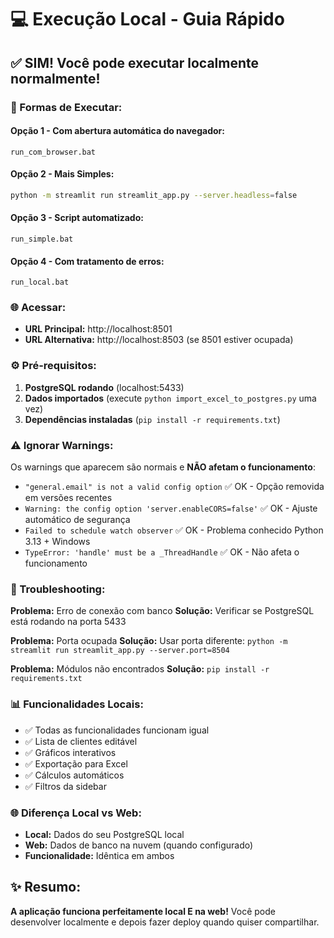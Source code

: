 # 💻 Execução Local - Guia Rápido

## ✅ SIM! Você pode executar localmente normalmente!

### 🚀 Formas de Executar:

#### **Opção 1 - Com abertura automática do navegador:**
```
run_com_browser.bat
```

#### **Opção 2 - Mais Simples:**
```bash
python -m streamlit run streamlit_app.py --server.headless=false
```

#### **Opção 3 - Script automatizado:**
```
run_simple.bat
```

#### **Opção 4 - Com tratamento de erros:**
```
run_local.bat
```

### 🌐 Acessar:
- **URL Principal:** http://localhost:8501
- **URL Alternativa:** http://localhost:8503 (se 8501 estiver ocupada)

### ⚙️ Pré-requisitos:
1. **PostgreSQL rodando** (localhost:5433)
2. **Dados importados** (execute `python import_excel_to_postgres.py` uma vez)
3. **Dependências instaladas** (`pip install -r requirements.txt`)

### ⚠️ Ignorar Warnings:
Os warnings que aparecem são normais e **NÃO afetam o funcionamento**:
- `"general.email" is not a valid config option` ✅ OK - Opção removida em versões recentes
- `Warning: the config option 'server.enableCORS=false'` ✅ OK - Ajuste automático de segurança
- `Failed to schedule watch observer` ✅ OK - Problema conhecido Python 3.13 + Windows
- `TypeError: 'handle' must be a _ThreadHandle` ✅ OK - Não afeta o funcionamento

### 🔧 Troubleshooting:

**Problema:** Erro de conexão com banco
**Solução:** Verificar se PostgreSQL está rodando na porta 5433

**Problema:** Porta ocupada
**Solução:** Usar porta diferente: `python -m streamlit run streamlit_app.py --server.port=8504`

**Problema:** Módulos não encontrados
**Solução:** `pip install -r requirements.txt`

### 📊 Funcionalidades Locais:
- ✅ Todas as funcionalidades funcionam igual
- ✅ Lista de clientes editável
- ✅ Gráficos interativos
- ✅ Exportação para Excel
- ✅ Cálculos automáticos
- ✅ Filtros da sidebar

### 🌐 Diferença Local vs Web:
- **Local:** Dados do seu PostgreSQL local
- **Web:** Dados de banco na nuvem (quando configurado)
- **Funcionalidade:** Idêntica em ambos

## ✨ Resumo:
**A aplicação funciona perfeitamente local E na web!** 
Você pode desenvolver localmente e depois fazer deploy quando quiser compartilhar.